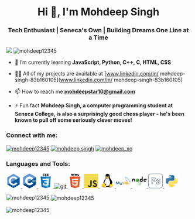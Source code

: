 <h1 align="center">Hi 👋, I'm Mohdeep Singh</h1>
<h3 align="center">Tech Enthusiast | Seneca's Own | Building Dreams One Line at a Time</h3>
<img align ="right alt="coding" width="400" src="https://mir-s3-cdn-cf.behance.net/project_modules/fs/eef76b143584307.627d06916ce10.gif"


<p align="left"> <img src="https://komarev.com/ghpvc/?username=mohdeep12345&label=Profile%20views&color=0e75b6&style=flat" alt="mohdeep12345" /> </p>

- 🌱 I’m currently learning **JavaScript, Python, C++, C, HTML, CSS**

- 👨‍💻 All of my projects are available at [www.linkedin.com/in/ mohdeep-singh-83b160105](www.linkedin.com/in/ mohdeep-singh-83b160105)

- 📫 How to reach me **mohdeepstar10@gmail.com**

- ⚡ Fun fact **Mohdeep Singh, a computer programming student at Seneca College, is also a surprisingly good chess player - he's been known to pull off some seriously clever moves!**

<h3 align="left">Connect with me:</h3>
<p align="left">
<a href="https://twitter.com/mohdeep12345" target="blank"><img align="center" src="https://raw.githubusercontent.com/rahuldkjain/github-profile-readme-generator/master/src/images/icons/Social/twitter.svg" alt="mohdeep12345" height="30" width="40" /></a>
<a href="https://linkedin.com/in/mohdeep singh" target="blank"><img align="center" src="https://raw.githubusercontent.com/rahuldkjain/github-profile-readme-generator/master/src/images/icons/Social/linked-in-alt.svg" alt="mohdeep singh" height="30" width="40" /></a>
<a href="https://instagram.com/mohdeep_xo" target="blank"><img align="center" src="https://raw.githubusercontent.com/rahuldkjain/github-profile-readme-generator/master/src/images/icons/Social/instagram.svg" alt="mohdeep_xo" height="30" width="40" /></a>
</p>

<h3 align="left">Languages and Tools:</h3>
<p align="left"> <a href="https://www.cprogramming.com/" target="_blank" rel="noreferrer"> <img src="https://raw.githubusercontent.com/devicons/devicon/master/icons/c/c-original.svg" alt="c" width="40" height="40"/> </a> <a href="https://www.w3schools.com/cpp/" target="_blank" rel="noreferrer"> <img src="https://raw.githubusercontent.com/devicons/devicon/master/icons/cplusplus/cplusplus-original.svg" alt="cplusplus" width="40" height="40"/> </a> <a href="https://www.w3schools.com/css/" target="_blank" rel="noreferrer"> <img src="https://raw.githubusercontent.com/devicons/devicon/master/icons/css3/css3-original-wordmark.svg" alt="css3" width="40" height="40"/> </a> <a href="https://git-scm.com/" target="_blank" rel="noreferrer"> <img src="https://www.vectorlogo.zone/logos/git-scm/git-scm-icon.svg" alt="git" width="40" height="40"/> </a> <a href="https://www.w3.org/html/" target="_blank" rel="noreferrer"> <img src="https://raw.githubusercontent.com/devicons/devicon/master/icons/html5/html5-original-wordmark.svg" alt="html5" width="40" height="40"/> </a> <a href="https://developer.mozilla.org/en-US/docs/Web/JavaScript" target="_blank" rel="noreferrer"> <img src="https://raw.githubusercontent.com/devicons/devicon/master/icons/javascript/javascript-original.svg" alt="javascript" width="40" height="40"/> </a> <a href="https://www.linux.org/" target="_blank" rel="noreferrer"> <img src="https://raw.githubusercontent.com/devicons/devicon/master/icons/linux/linux-original.svg" alt="linux" width="40" height="40"/> </a> <a href="https://www.mysql.com/" target="_blank" rel="noreferrer"> <img src="https://raw.githubusercontent.com/devicons/devicon/master/icons/mysql/mysql-original-wordmark.svg" alt="mysql" width="40" height="40"/> </a> <a href="https://nodejs.org" target="_blank" rel="noreferrer"> <img src="https://raw.githubusercontent.com/devicons/devicon/master/icons/nodejs/nodejs-original-wordmark.svg" alt="nodejs" width="40" height="40"/> </a> <a href="https://www.photoshop.com/en" target="_blank" rel="noreferrer"> <img src="https://raw.githubusercontent.com/devicons/devicon/master/icons/photoshop/photoshop-line.svg" alt="photoshop" width="40" height="40"/> </a> <a href="https://www.python.org" target="_blank" rel="noreferrer"> <img src="https://raw.githubusercontent.com/devicons/devicon/master/icons/python/python-original.svg" alt="python" width="40" height="40"/> </a> </p>

<p><img align="left" src="https://github-readme-stats.vercel.app/api/top-langs?username=mohdeep12345&show_icons=true&locale=en&layout=compact" alt="mohdeep12345" /></p>

<p>&nbsp;<img align="center" src="https://github-readme-stats.vercel.app/api?username=mohdeep12345&show_icons=true&locale=en" alt="mohdeep12345" /></p>

<p><img align="center" src="https://github-readme-streak-stats.herokuapp.com/?user=mohdeep12345&" alt="mohdeep12345" /></p>
